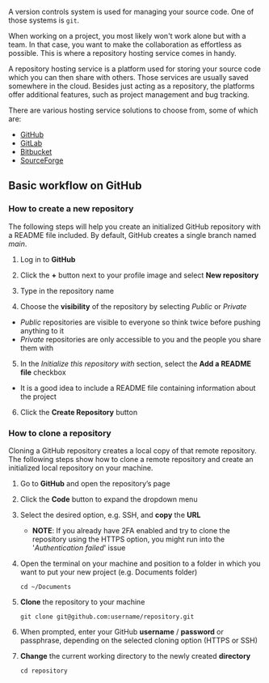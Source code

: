 
A version controls system is used for managing your source code. One of those systems is `git`. 

When working on a project, you most likely won't work alone but with a team. In that case, you want to make the collaboration as effortless as possible.
This is where a repository hosting service comes in handy. 

A repository hosting service is a platform used for storing your source code which you can then share with others. 
Those services are usually saved somewhere in the cloud. Besides just acting as a repository, the platforms offer additional features, such as project management and bug tracking. 

There are various hosting service solutions to choose from, some of which are:

* [GitHub](https://github.com)
* [GitLab](https://about.gitlab.com)
* [Bitbucket](https://bitbucket.org/product)
* [SourceForge](https://sourceforge.net)


## Basic workflow on GitHub

### How to create a new repository

The following steps will help you create an initialized GitHub repository with a README file included. By default, GitHub creates a single branch named *main*. 

1. Log in to **GitHub**

2. Click the **+** button next to your profile image and select **New repository** 

3. Type in the repository name

4. Choose the **visibility** of the repository by selecting *Public* or *Private*
 - *Public* repositories are visible to everyone so think twice before pushing anything to it
 - *Private* repositories are only accessible to you and the people you share them with

5. In the *Initialize this repository with* section, select the **Add a README file** checkbox
 - It is a good idea to include a README file containing information about the project

6. Click the **Create Repository** button


### How to clone a repository 
Cloning a GitHub repository creates a local copy of that remote repository. The following steps show how to clone a remote repository and create an initialized local repository on your machine.

1. Go to **GitHub** and open the repository’s page

2. Click the **Code** button to expand the dropdown menu 

3. Select the desired option, e.g. SSH, and **copy** the **URL**
	- **NOTE**: If you already have 2FA enabled and try to clone the repository using the HTTPS option, you might run into the '*Authentication failed*' issue 

4. Open the terminal on your machine and position to a folder in which you want to put your new project (e.g. Documents folder)

	`cd ~/Documents`

5. **Clone** the repository to your machine
	
	`git clone git@github.com:username/repository.git`
	
6. When prompted, enter your GitHub **username** / **password** or passphrase, depending on the selected cloning option (HTTPS or SSH)

7. **Change** the current working directory to the newly created **directory**

	`cd repository`